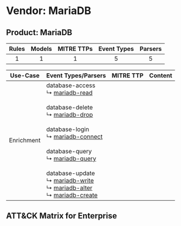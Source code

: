Vendor: MariaDB
===============
Product: MariaDB
----------------
| Rules | Models | MITRE TTPs | Event Types | Parsers |
|:-----:|:------:|:----------:|:-----------:|:-------:|
|   1   |   1    |     1      |      5      |    5    |

|  Use-Case  | Event Types/Parsers                                                                                                                                                                                                                                                                                                                                                                                                                                                                                                                                                    | MITRE TTP | Content                                            |
|:----------:| ---------------------------------------------------------------------------------------------------------------------------------------------------------------------------------------------------------------------------------------------------------------------------------------------------------------------------------------------------------------------------------------------------------------------------------------------------------------------------------------------------------------------------------------------------------------------- | --------- | -------------------------------------------------- |
| Enrichment |  database-access<br> ↳ [mariadb-read](Parsers/parserContent_mariadb-read.md)<br><br> database-delete<br> ↳ [mariadb-drop](Parsers/parserContent_mariadb-drop.md)<br><br> database-login<br> ↳ [mariadb-connect](Parsers/parserContent_mariadb-connect.md)<br><br> database-query<br> ↳ [mariadb-query](Parsers/parserContent_mariadb-query.md)<br><br> database-update<br> ↳ [mariadb-write](Parsers/parserContent_mariadb-write.md)<br> ↳ [mariadb-alter](Parsers/parserContent_mariadb-alter.md)<br> ↳ [mariadb-create](Parsers/parserContent_mariadb-create.md)<br> |           | [](Rules_Models/r_m_mariadb_mariadb_Enrichment.md) |

ATT&CK Matrix for Enterprise
----------------------------
